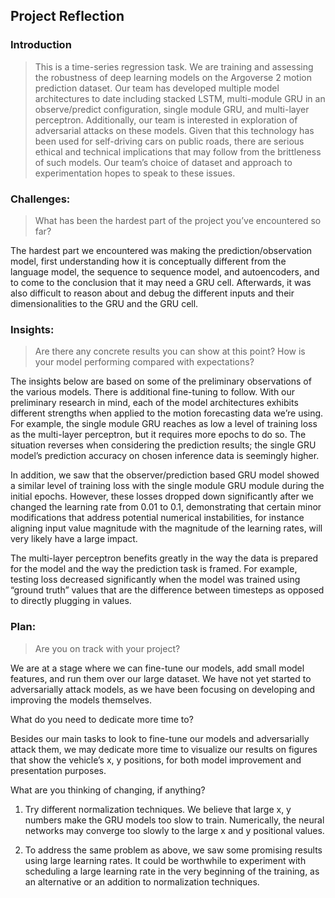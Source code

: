 ## Project Reflection

### Introduction

>This is a time-series regression task. We are training and assessing the robustness of deep learning models on the Argoverse 2 motion prediction dataset. Our team has developed multiple model architectures to date including stacked LSTM, multi-module GRU in an observe/predict configuration, single module GRU, and multi-layer perceptron. Additionally, our team is interested in exploration of adversarial attacks on these models. Given that this technology has been used for self-driving cars on public roads, there are serious ethical and technical implications that may follow from the brittleness of such models. Our team’s choice of dataset and approach to experimentation hopes to speak to these issues. 

### Challenges: 

>What has been the hardest part of the project you’ve encountered so far?

The hardest part we encountered was making the prediction/observation model, first understanding how it is conceptually different from the language model, the sequence to sequence model, and autoencoders, and to come to the conclusion that it may need a GRU cell. Afterwards, it was also difficult to reason about and debug the different inputs and their dimensionalities to the GRU and the GRU cell.

### Insights: 

>Are there any concrete results you can show at this point? How is your model performing compared with expectations?

The insights below are based on some of the preliminary observations of the various models. There is additional fine-tuning to follow. With our preliminary research in mind, each of the model architectures exhibits different strengths when applied to the motion forecasting data we’re using. For example, the single module GRU reaches as low a level of training loss as the multi-layer perceptron, but it requires more epochs to do so. The situation reverses when considering the prediction results; the single GRU model’s prediction accuracy on chosen inference data is seemingly higher.

In addition, we saw that the observer/prediction based GRU model showed a similar level of training loss with the single module GRU module during the initial epochs. However, these losses dropped down significantly after we changed the learning rate from 0.01 to 0.1, demonstrating that certain minor modifications that address potential numerical instabilities, for instance aligning input value magnitude with the magnitude of the learning rates, will very likely have a large impact.

The multi-layer perceptron benefits greatly in the way the data is prepared for the model and the way the prediction task is framed. For example, testing loss decreased significantly when the model was trained using “ground truth” values that are the difference between timesteps as opposed to directly plugging in values. 

### Plan: 

>Are you on track with your project?

We are at a stage where we can fine-tune our models, add small model features, and run them over our large dataset. We have not yet started to adversarially attack models, as we have been focusing on developing and improving the models themselves. 

What do you need to dedicate more time to?

Besides our main tasks to look to fine-tune our models and adversarially attack them, we may dedicate more time to visualize our results on figures that show the vehicle’s x, y positions, for both model improvement and presentation purposes.

What are you thinking of changing, if anything?

1. Try different normalization techniques. We believe that large x, y numbers make the GRU models too slow to train. Numerically, the neural networks may converge too slowly to the large x and y positional values.

2. To address the same problem as above, we saw some promising results using large learning rates. It could be worthwhile to experiment with scheduling a large learning rate in the very beginning of the training, as an alternative or an addition to normalization techniques.
